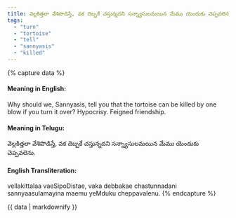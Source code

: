 ```yaml
---
title: వెల్లకిత్తలా వేశిపొడిస్తే, వక దెబ్బకే చస్తున్నదని సన్న్యాసులమయిన మేము యెందుకు చెప్పవలెను.
tags:
  - "turn"
  - "tortoise"
  - "tell"
  - "sannyasis"
  - "killed"
---
```


{% capture data %}
#### Meaning in English:
Why should we, Sannyasis, tell you that the tortoise can be killed by one blow if you turn it over?
Hypocrisy. Feigned friendship.

#### Meaning in Telugu:
వెల్లకిత్తలా వేశిపొడిస్తే, వక దెబ్బకే చస్తున్నదని సన్న్యాసులమయిన మేము యెందుకు చెప్పవలెను.

#### English Transliteration:
vellakittalaa vaeSipoDistae, vaka debbakae chastunnadani sannyaasulamayina maemu yeMduku cheppavalenu.
{% endcapture %}

{{ data | markdownify }}


